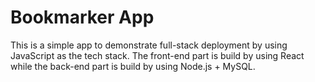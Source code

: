 # Bookmarker App

This is a simple app to demonstrate full-stack deployment by using JavaScript as the tech stack. The front-end part is build by using React while the back-end part is build by using Node.js + MySQL.
